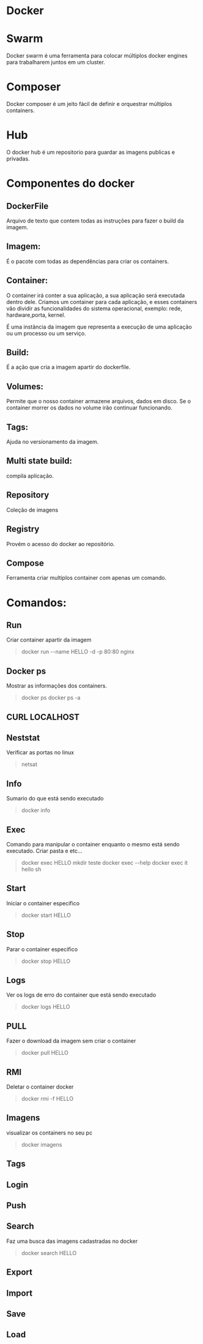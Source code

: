 # Docker

# Swarm
Docker swarm é uma ferramenta para colocar múltiplos docker engines para trabalharem juntos em um cluster.

# Composer
Docker composer é um jeito fácil de definir e orquestrar múltiplos containers.

# Hub
O docker hub é um repositorio para guardar as imagens publicas e privadas.

# Componentes do docker

## DockerFile
Arquivo de texto que contem todas as instruções para fazer o build da imagem.

## Imagem:
É o pacote com todas as dependências para criar os containers.

## Container:
O container irá conter a sua aplicação, a sua aplicação será executada dentro dele. Criamos um container para cada aplicação, e esses containers vão dividir as funcionalidades do sistema operacional, exemplo: rede, hardware,porta, kernel. 

É uma instãncia da imagem que representa a execução de uma aplicação ou um processo ou um serviço.

## Build:
É a ação que cria a imagem apartir do dockerfile.

## Volumes:
Permite que o nosso container armazene arquivos, dados em disco. Se o container morrer os dados no volume irão continuar funcionando.

## Tags:
Ajuda no versionamento da imagem.

## Multi state build:
compila aplicação.

## Repository
Coleção de imagens

## Registry
Provém o acesso do docker ao repositório.

## Compose
Ferramenta criar multiplos container com apenas um comando.


# Comandos:

## Run
Criar container apartir da imagem
> docker run --name HELLO -d -p 80:80 nginx

## Docker ps
Mostrar as informações dos containers.
> docker ps
> docker ps -a

## CURL LOCALHOST 

## Neststat
Verificar as portas no linux
> netsat 

## Info
Sumario do que está sendo executado
> docker info 

## Exec
Comando para manipular o container enquanto o mesmo está sendo executado. Criar pasta e etc...
> docker exec HELLO mkdir teste
> docker exec --help
> docker exec it hello sh

## Start
Iniciar o container especifico
> docker start HELLO

## Stop
Parar o container especifico
> docker stop HELLO

## Logs
Ver os logs de erro do container que está sendo executado
> docker logs HELLO

## PULL
Fazer o download da imagem sem criar o container
> docker pull HELLO

## RMI
Deletar o container docker
> docker rmi -f HELLO

## Imagens
visualizar os containers no seu pc
> docker imagens 

## Tags

## Login

## Push

## Search
Faz uma busca das imagens cadastradas no docker
>docker search HELLO

## Export

## Import

## Save

## Load

# 





